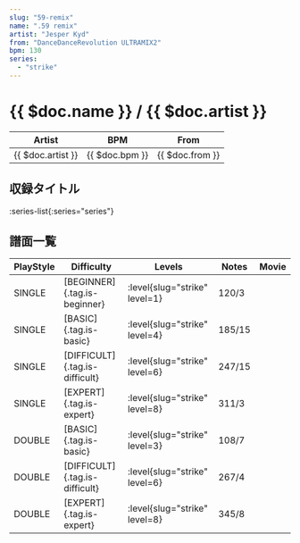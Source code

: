 ```yaml
---
slug: "59-remix"
name: ".59 remix"
artist: "Jesper Kyd"
from: "DanceDanceRevolution ULTRAMIX2"
bpm: 130
series:
  - "strike"
---
```


# {{ $doc.name }} / {{ $doc.artist }}

|Artist|BPM|From|
|------|---|----|
|{{ $doc.artist }}|{{ $doc.bpm }}|{{ $doc.from }}|

## 収録タイトル

:series-list{:series="series"}

## 譜面一覧

|PlayStyle|Difficulty|Levels|Notes|Movie|
|---------|----------|------|-----|-----|
|SINGLE|[BEGINNER]{.tag.is-beginner}|:level{slug="strike" level=1}|120/3||
|SINGLE|[BASIC]{.tag.is-basic}|:level{slug="strike" level=4}|185/15||
|SINGLE|[DIFFICULT]{.tag.is-difficult}|:level{slug="strike" level=6}|247/15||
|SINGLE|[EXPERT]{.tag.is-expert}|:level{slug="strike" level=8}|311/3||
|DOUBLE|[BASIC]{.tag.is-basic}|:level{slug="strike" level=3}|108/7||
|DOUBLE|[DIFFICULT]{.tag.is-difficult}|:level{slug="strike" level=6}|267/4||
|DOUBLE|[EXPERT]{.tag.is-expert}|:level{slug="strike" level=8}|345/8||
